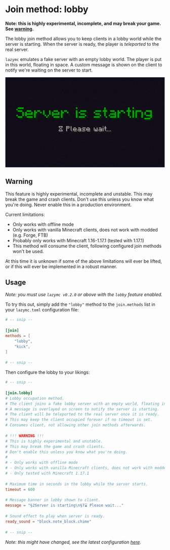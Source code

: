 # Join method: lobby

**Note: this is highly experimental, incomplete, and may break your game. See
[warning](#warning).**

The lobby join method allows you to keep clients in a lobby world while the
server is starting. When the server is ready, the player is _teleported_ to the
real server.

`lazymc` emulates a fake server with an empty lobby world. The player is put in
this world, floating in space. A custom message is shown on the client to notify
we're waiting on the server to start.

![Lobby screenshot](../res/screenshot/lobby.png)

## Warning

This feature is highly experimental, incomplete and unstable. This may break the
game and crash clients. Don't use this unless you know what you're doing. Never
enable this in a production environment.

Current limitations:

- Only works with offline mode
- Only works with vanilla Minecraft clients, does not work with modded (e.g. Forge, FTB)
- Probably only works with Minecraft 1.16-1.17.1 (tested with 1.17.1)
- This method will consume the client, following configured join methods won't be used.

At this time it is unknown if some of the above limitations will ever be lifted,
or if this will ever be implemented in a robust manner.

## Usage

_Note: you must use `lazymc v0.2.0` or above with the `lobby` feature enabled._

To try this out, simply add the `"lobby"` method to the `join.methods` list in
your `lazymc.toml` configuration file:

```toml
# -- snip --

[join]
methods = [
    "lobby",
    "kick",
]

# -- snip --
```

Then configure the lobby to your likings:

```toml
# -- snip --

[join.lobby]
# Lobby occupation method.
# The client joins a fake lobby server with an empty world, floating in space.
# A message is overlayed on screen to notify the server is starting.
# The client will be teleported to the real server once it is ready.
# This may keep the client occupied forever if no timeout is set.
# Consumes client, not allowing other join methods afterwards.

# !!! WARNING !!!
# This is highly experimental and unstable.
# This may break the game and crash clients.
# Don't enable this unless you know what you're doing.
#
# - Only works with offline mode
# - Only works with vanilla Minecraft clients, does not work with modded
# - Only tested with Minecraft 1.17.1

# Maximum time in seconds in the lobby while the server starts.
timeout = 600

# Message banner in lobby shown to client.
message = "§2Server is starting\n§7⌛ Please wait..."

# Sound effect to play when server is ready.
ready_sound = "block.note_block.chime"

# -- snip --

```

_Note: this might have changed, see the latest configuration
[here](../res/lazymc.toml)._
